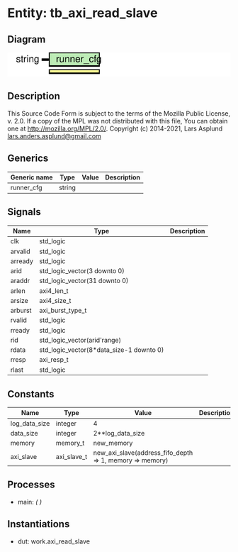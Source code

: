 # Entity: tb_axi_read_slave
## Diagram
![Diagram](tb_axi_read_slave.svg "Diagram")
## Description
This Source Code Form is subject to the terms of the Mozilla Public
License, v. 2.0. If a copy of the MPL was not distributed with this file,
You can obtain one at http://mozilla.org/MPL/2.0/.
Copyright (c) 2014-2021, Lars Asplund lars.anders.asplund@gmail.com
## Generics
| Generic name | Type   | Value | Description |
| ------------ | ------ | ----- | ----------- |
| runner_cfg   | string |       |             |
## Signals
| Name    | Type                                     | Description |
| ------- | ---------------------------------------- | ----------- |
| clk     | std_logic                                |             |
| arvalid | std_logic                                |             |
| arready | std_logic                                |             |
| arid    | std_logic_vector(3 downto 0)             |             |
| araddr  | std_logic_vector(31 downto 0)            |             |
| arlen   | axi4_len_t                               |             |
| arsize  | axi4_size_t                              |             |
| arburst | axi_burst_type_t                         |             |
| rvalid  | std_logic                                |             |
| rready  | std_logic                                |             |
| rid     | std_logic_vector(arid'range)             |             |
| rdata   | std_logic_vector(8*data_size-1 downto 0) |             |
| rresp   | axi_resp_t                               |             |
| rlast   | std_logic                                |             |
## Constants
| Name          | Type        | Value                                                                                                         | Description |
| ------------- | ----------- | ------------------------------------------------------------------------------------------------------------- | ----------- |
| log_data_size | integer     |  4                                                                                                            |             |
| data_size     | integer     |  2**log_data_size                                                                                             |             |
| memory        | memory_t    |  new_memory                                                                                                   |             |
| axi_slave     | axi_slave_t |  new_axi_slave(address_fifo_depth => 1,                                                     memory => memory) |             |
## Processes
- main: _(  )_

## Instantiations
- dut: work.axi_read_slave
